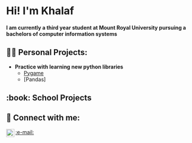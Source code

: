<h1>Hi! I'm Khalaf </h1>
<h4>I am currently a third year student at Mount Royal University pursuing a bachelors of computer information systems<h4>

<h2>👨‍💻 Personal Projects:</h2>

- <b>Practice with learning new python libraries</b>
  - [Pygame](https://github.com/Kelwa413/Space-Shooters-.git)
  - [Pandas]


<h2> :book: School Projects</h2>



<h2> 🤳 Connect with me:</h2>


[<img align="left" alt="KhalafElwadya | LinkedIn" width="22px" src="https://cdn.jsdelivr.net/npm/simple-icons@v3/icons/linkedin.svg" />][linkedin]


 <a href="mailto:KhalafElwadya@gmail.com" >
 :e-mail:
</a>



[linkedin]: https://www.linkedin.com/in/Khalaf-Elwadya/
